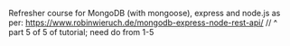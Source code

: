 Refresher course for MongoDB (with mongoose), express and node.js as per: https://www.robinwieruch.de/mongodb-express-node-rest-api/
// ^ part 5 of 5 of tutorial; need do from 1-5